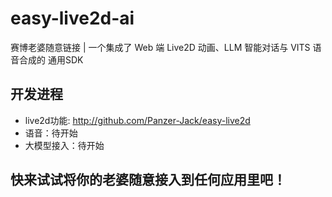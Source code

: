 # easy-live2d-ai
赛博老婆随意链接 | 一个集成了 Web 端 Live2D 动画、LLM 智能对话与 VITS 语音合成的 通用SDK

## 开发进程
- live2d功能: http://github.com/Panzer-Jack/easy-live2d
- 语音：待开始
- 大模型接入：待开始

## 快来试试将你的老婆随意接入到任何应用里吧！

